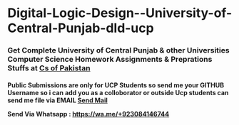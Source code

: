 # Digital-Logic-Design--University-of-Central-Punjab-dld-ucp
<h3> Get Complete University of Central Punjab & other Universities Computer Science Homework Assignments & Preprations Stuffs at  <a href="https://csofpakistan.tech/" >Cs of Pakistan </a></h3>

<h4> Public Submissions are only for UCP Students so send me your GITHUB Username so i can add you as a colloborator or outside Ucp students can send me file via EMAIL <a href="mailto:muhammadadil@ucp.edu.pk?Subject=Github%20Colloboration" target="_top">Send Mail</a> 
</p>


Send Via Whatsapp : https://wa.me/+923084146744
